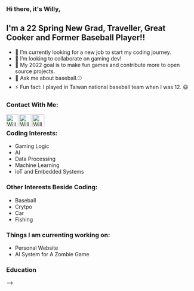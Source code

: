 ### Hi there, it's Willy,

## I'm a 22 Spring New Grad, Traveller, Great Cooker and Former Baseball Player!!
- 🌱 I’m currently looking for a new job to start my coding journey.
- 👯 I’m looking to collaborate on gaming dev! 
- 🥅 My 2022 goal is to make fun games and contribute more to open source projects.
- 💬 Ask me about baseball.⚾
- ⚡ Fun fact: I played in Taiwan national baseball team when I was 12. 😃

### Contact With Me:
[<img align="left" alt="Willy Chien | LinkedIn" width="32px" src="https://cdn2.iconfinder.com/data/icons/social-media-applications/64/social_media_applications_14-linkedin-256.png" />][linkedin]
[<img align="left" alt="Willy Chien | Instagram" width="32px" src="https://user-images.githubusercontent.com/86935394/169668060-befb60b7-24f0-4211-9c30-b678b4ce96c9.png" />][instagram]
[<img align="left" alt="Willy Chien | Gmail" width="32px" src="https://user-images.githubusercontent.com/86935394/169668261-f377245f-eae8-44aa-9e1c-3239fd247ce6.png" />][gmail]
<br />




### Coding Interests:
- Gaming Logic
- AI
- Data Processing
- Machine Learning
- IoT and Embedded Systems

### Other Interests Beside Coding:
- Baseball
- Crytpo
- Car
- Fishing

### Things I am currenting working on:
- Personal Website
- AI System for A Zombie Game

### Education



-->

[linkedin]: https://www.linkedin.com/in/tingwei-chien-b17935217/
[instagram]: https://www.instagram.com/chienwadeeee/
[gmail]: https://mail.google.com/mail/u/1/#inbox?compose=GTvVlcSHwQbRgTLxVkzjLrXbmXsGmtsGXxhSkXpLmxKhNDcJfWdgshjDPpvRkWlZdcZvlbCRkhgjs

